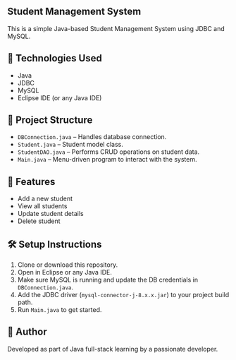 ## Student Management System

This is a simple Java-based Student Management System using JDBC and MySQL.

## 🔧 Technologies Used
- Java
- JDBC
- MySQL
- Eclipse IDE (or any Java IDE)

## 📂 Project Structure
- `DBConnection.java` – Handles database connection.
- `Student.java` – Student model class.
- `StudentDAO.java` – Performs CRUD operations on student data.
- `Main.java` – Menu-driven program to interact with the system.

## 🚀 Features
- Add a new student
- View all students
- Update student details
- Delete student

## 🛠 Setup Instructions
1. Clone or download this repository.
2. Open in Eclipse or any Java IDE.
3. Make sure MySQL is running and update the DB credentials in `DBConnection.java`.
4. Add the JDBC driver (`mysql-connector-j-8.x.x.jar`) to your project build path.
5. Run `Main.java` to get started.

## 📌 Author
Developed as part of Java full-stack learning by a passionate developer.

